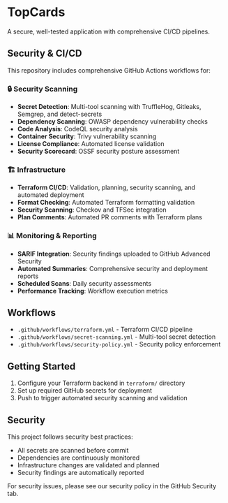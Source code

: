 # TopCards

A secure, well-tested application with comprehensive CI/CD pipelines.

## Security & CI/CD

This repository includes comprehensive GitHub Actions workflows for:

### 🔒 Security Scanning
- **Secret Detection**: Multi-tool scanning with TruffleHog, Gitleaks, Semgrep, and detect-secrets
- **Dependency Scanning**: OWASP dependency vulnerability checks
- **Code Analysis**: CodeQL security analysis
- **Container Security**: Trivy vulnerability scanning
- **License Compliance**: Automated license validation
- **Security Scorecard**: OSSF security posture assessment

### 🏗️ Infrastructure
- **Terraform CI/CD**: Validation, planning, security scanning, and automated deployment
- **Format Checking**: Automated Terraform formatting validation
- **Security Scanning**: Checkov and TFSec integration
- **Plan Comments**: Automated PR comments with Terraform plans

### 📊 Monitoring & Reporting
- **SARIF Integration**: Security findings uploaded to GitHub Advanced Security
- **Automated Summaries**: Comprehensive security and deployment reports
- **Scheduled Scans**: Daily security assessments
- **Performance Tracking**: Workflow execution metrics

## Workflows

- `.github/workflows/terraform.yml` - Terraform CI/CD pipeline
- `.github/workflows/secret-scanning.yml` - Multi-tool secret detection
- `.github/workflows/security-policy.yml` - Security policy enforcement

## Getting Started

1. Configure your Terraform backend in `terraform/` directory
2. Set up required GitHub secrets for deployment
3. Push to trigger automated security scanning and validation

## Security

This project follows security best practices:
- All secrets are scanned before commit
- Dependencies are continuously monitored
- Infrastructure changes are validated and planned
- Security findings are automatically reported

For security issues, please see our security policy in the GitHub Security tab.